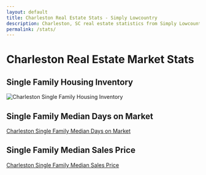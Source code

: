```yaml
---
layout: default
title: Charleston Real Estate Stats - Simply Lowcountry
description: Charleston, SC real estate statistics from Simply Lowcountry.
permalink: /stats/
---
```

# Charleston Real Estate Market Stats

## Single Family Housing Inventory

![Charleston Single Family Housing Inventory](https://ctarmls.stats.10kresearch.com/infoserv/s-v1/yF8C-NmA?w=640&h=480 "Charleston Single Family Housing Inventory")

## Single Family Median Days on Market

[Charleston Single Family Median Days on Market](https://ctarmls.stats.10kresearch.com/infoserv/s-v1/yF8R-asA?w=640&h=480 "Charleston Single Family Median Days on Market")

## Single Family Median Sales Price

[Charleston Single Family Median Sales Price](https://ctarmls.stats.10kresearch.com/infoserv/s-v1/yF86-GPD?w=640&h=480 "Charleston Single Family Median Sales Price")